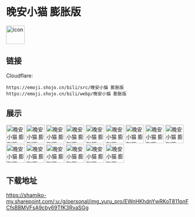 # 晚安小猫 膨胀版
<img src="https://emoji.shojo.cn/bili/src/晚安小猫 膨胀版/icon.png" width="50" height="50" alt="icon">

## 链接
Cloudflare:
```
https://emoji.shojo.cn/bili/src/晚安小猫 膨胀版
https://emoji.shojo.cn/bili/webp/晚安小猫 膨胀版
```
## 展示
<img src="https://emoji.shojo.cn/bili/src/晚安小猫 膨胀版/晚安小猫 膨胀版-晚安.png" width="50" height="50" alt="晚安小猫 膨胀版-晚安">
<img src="https://emoji.shojo.cn/bili/src/晚安小猫 膨胀版/晚安小猫 膨胀版-吓.png" width="50" height="50" alt="晚安小猫 膨胀版-吓">
<img src="https://emoji.shojo.cn/bili/src/晚安小猫 膨胀版/晚安小猫 膨胀版-开心.png" width="50" height="50" alt="晚安小猫 膨胀版-开心">
<img src="https://emoji.shojo.cn/bili/src/晚安小猫 膨胀版/晚安小猫 膨胀版-星星眼.png" width="50" height="50" alt="晚安小猫 膨胀版-星星眼">
<img src="https://emoji.shojo.cn/bili/src/晚安小猫 膨胀版/晚安小猫 膨胀版-嗨嗨嗨.png" width="50" height="50" alt="晚安小猫 膨胀版-嗨嗨嗨">
<img src="https://emoji.shojo.cn/bili/src/晚安小猫 膨胀版/晚安小猫 膨胀版-爱小鱼干.png" width="50" height="50" alt="晚安小猫 膨胀版-爱小鱼干">
<img src="https://emoji.shojo.cn/bili/src/晚安小猫 膨胀版/晚安小猫 膨胀版-俏皮.png" width="50" height="50" alt="晚安小猫 膨胀版-俏皮">
<img src="https://emoji.shojo.cn/bili/src/晚安小猫 膨胀版/晚安小猫 膨胀版-小太阳.png" width="50" height="50" alt="晚安小猫 膨胀版-小太阳">
<img src="https://emoji.shojo.cn/bili/src/晚安小猫 膨胀版/晚安小猫 膨胀版-嘿嘿.png" width="50" height="50" alt="晚安小猫 膨胀版-嘿嘿">
<img src="https://emoji.shojo.cn/bili/src/晚安小猫 膨胀版/晚安小猫 膨胀版-无语.png" width="50" height="50" alt="晚安小猫 膨胀版-无语">
<img src="https://emoji.shojo.cn/bili/src/晚安小猫 膨胀版/晚安小猫 膨胀版-哭了.png" width="50" height="50" alt="晚安小猫 膨胀版-哭了">
<img src="https://emoji.shojo.cn/bili/src/晚安小猫 膨胀版/晚安小猫 膨胀版-疑问.png" width="50" height="50" alt="晚安小猫 膨胀版-疑问">
<img src="https://emoji.shojo.cn/bili/src/晚安小猫 膨胀版/晚安小猫 膨胀版-爱你.png" width="50" height="50" alt="晚安小猫 膨胀版-爱你">
<img src="https://emoji.shojo.cn/bili/src/晚安小猫 膨胀版/晚安小猫 膨胀版-唔.png" width="50" height="50" alt="晚安小猫 膨胀版-唔">
<img src="https://emoji.shojo.cn/bili/src/晚安小猫 膨胀版/晚安小猫 膨胀版-失落.png" width="50" height="50" alt="晚安小猫 膨胀版-失落">

## 下载地址

https://shamiko-my.sharepoint.com/:u:/g/personal/img_yuru_pro/EWnHKhdnYwRKoT811pnFCfsBBMVFsA9cby69TfK3RvaSGg